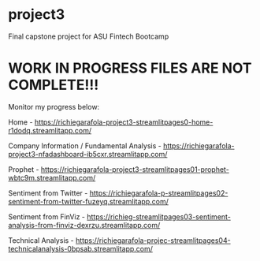 # project3
Final capstone project for ASU Fintech Bootcamp


# WORK IN PROGRESS FILES ARE NOT COMPLETE!!!
Monitor my progress below:


Home - https://richiegarafola-project3-streamlitpages0-home-r1dodq.streamlitapp.com/


Company Information / Fundamental Analysis - https://richiegarafola-project3-nfadashboard-ib5cxr.streamlitapp.com/


Prophet - https://richiegarafola-project3-streamlitpages01-prophet-wbtc9m.streamlitapp.com/


Sentiment from Twitter - https://richiegarafola-p-streamlitpages02-sentiment-from-twitter-fuzeyq.streamlitapp.com/


Sentiment from FinViz - https://richieg-streamlitpages03-sentiment-analysis-from-finviz-dexrzu.streamlitapp.com/


Technical Analysis - https://richiegarafola-projec-streamlitpages04-technicalanalysis-0bpsab.streamlitapp.com/

